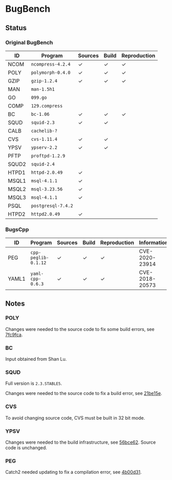 # BugBench

## Status

### Original BugBench

| ID    | Program            | Sources | Build | Reproduction |
|-------|--------------------|---------|-------|--------------|
| NCOM  | `ncompress-4.2.4`  | ✓       | ✓     | ✓            |
| POLY  | `polymorph-0.4.0`  | ✓       | ✓     | ✓            |
| GZIP  | `gzip-1.2.4`       | ✓       | ✓     | ✓            |
| MAN   | `man-1.5h1`        |         |       |              |
| GO    | `099.go`           |         |       |              |
| COMP  | `129.compress`     |         |       |              |
| BC    | `bc-1.06`          | ✓       | ✓     | ✓            |
| SQUD  | `squid-2.3`        | ✓       | ✓     |              |
| CALB  | `cachelib-?`       |         |       |              |
| CVS   | `cvs-1.11.4`       | ✓       | ✓     |              |
| YPSV  | `ypserv-2.2`       | ✓       | ✓     |              |
| PFTP  | `proftpd-1.2.9`    |         |       |              |
| SQUD2 | `squid-2.4`        |         |       |              |
| HTPD1 | `httpd-2.0.49`     | ✓       |       |              |
| MSQL1 | `msql-4.1.1`       | ✓       |       |              |
| MSQL2 | `msql-3.23.56`     | ✓       |       |              |
| MSQL3 | `msql-4.1.1`       | ✓       |       |              |
| PSQL  | `postgresql-7.4.2` |         |       |              |
| HTPD2 | `httpd2.0.49`      | ✓       |       |              |

### BugsCpp

| ID    | Program             | Sources | Build | Reproduction | Information    |
|-------|---------------------|---------|-------|--------------|----------------|
| PEG   | `cpp-peglib-0.1.12` | ✓       | ✓     | ✓            | CVE-2020-23914 |
| YAML1 | `yaml-cpp-0.6.3`    | ✓       | ✓     | ✓            | CVE-2018-20573 |

## Notes

### POLY

Changes were needed to the source code to fix some build errors, see
[7fc9fca](https://github.com/nicovank/bugbench/commit/7fc9fca339234d825496e23792f04be41744fa06).

### BC

Input obtained from Shan Lu.

### SQUD

Full version is `2.3.STABLE5`.

Changes were needed to the source code to fix a build error, see
[21be15e](https://github.com/nicovank/bugbench/commit/21be15e7c915df46412bd881ff2eb04ce8c78858).

### CVS

To avoid changing source code, CVS must be built in 32 bit mode.

### YPSV

Changes were needed to the build infrastructure, see
[56bce62](https://github.com/nicovank/bugbench/commit/56bce62f28f60f1e3f432ec5ced58194938bee28).
Source code is unchanged.

### PEG

Catch2 needed updating to fix a compilation error, see
[4b00d31](https://github.com/nicovank/bugbench/commit/4b00d311656bed2b3b8f7a8858e782aa3d168074).
